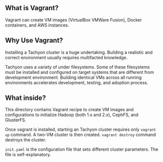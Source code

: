 ## What is Vagrant?

Vagrant can create VM images (VirtualBox VMWare Fusion), Docker containers, and AWS instances. 

## Why Use Vagrant?

Installing a Tachyon cluster is a huge undertaking. Building a realistic and correct environment usually requires multifacted knowledge. 

Tachyon uses a variety of under filesystems. Some of these filesystems must be installed and configured on target systems that are different from development environment. Building identical VMs across all running environments accelerates development, testing, and adoption process.

## What inside?

This directory contains Vagrant recipe to create VM images and configurations to initialize Hadoop (both 1.x and 2.x), CephFS, and GlusterFS.

Once vagrant is installed, starting an Tachyon cluster requires only `vagrant up` command. A two-VM cluster is then created. `vagrant destroy` command destroys the cluster.
 
`init.yaml` is the configuration file that sets different cluster parameters. The file is self-explanatory.  
